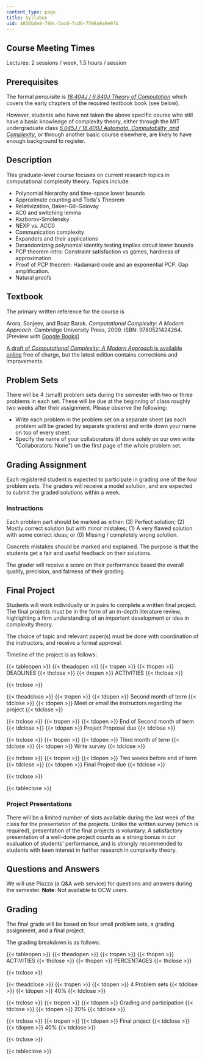 ```yaml
---
content_type: page
title: Syllabus
uid: a856bde8-788c-5ac0-fcd6-7598a9a0e97b
---
```


Course Meeting Times
--------------------

Lectures: 2 sessions / week, 1.5 hours / session

Prerequisites
-------------

The formal perquisite is [_18.404J / 6.840J Theory of Computation_](/courses/18-404j-theory-of-computation-fall-2006) which covers the early chapters of the required textbook book (see below).

However, students who have not taken the above specific course who still have a basic knowledge of complexity theory, either through the MIT undergraduate class [_6.045J / 18.400J Automata, Computability, and Complexity_](/courses/6-045j-automata-computability-and-complexity-spring-2011), or through another basic course elsewhere, are likely to have enough background to register.

Description
-----------

This graduate-level course focuses on current research topics in computational complexity theory. Topics include:

*   Polynomial hierarchy and time-space lower bounds
*   Approximate counting and Toda's Theorem
*   Relativization, Baker-Gill-Solovay
*   AC0 and switching lemma
*   Razborov-Smolensky
*   NEXP vs. ACC0
*   Communication complexity
*   Expanders and their applications
*   Derandomizing polynomial identity testing implies circuit lower bounds
*   PCP theorem intro: Constraint satisfaction vs games, hardness of approximation
*   Proof of PCP theorem: Hadamard code and an exponential PCP. Gap amplification.
*   Natural proofs

Textbook
--------

The primary written reference for the course is

Arora, Sanjeev, and Boaz Barak. _Computational Complexity: A Modern Approach_. Cambridge University Press, 2009. ISBN: 9780521424264. \[Preview with [Google Books](http://books.google.com/books?id=8Wjqvsoo48MC&pg=PAfrontcover)\]

[A draft of _Computational Complexity: A Modern Approach_ is available online](http://theory.cs.princeton.edu/complexity/) free of charge, but the latest edition contains corrections and improvements.

Problem Sets
------------

There will be 4 (small) problem sets during the semester with two or three problems in each set. These will be due at the beginning of class roughly two weeks after their assignment. Please observe the following:

*   Write each problem in the problem set on a separate sheet (as each problem will be graded by separate graders) and write down your name on top of every sheet.
*   Specify the name of your collaborators (if done solely on our own write "Collaborators: None") on the first page of the whole problem set.

Grading Assignment
------------------

Each registered student is expected to participate in grading one of the four problem sets. The graders will receive a model solution, and are expected to submit the graded solutions within a week.

### Instructions

Each problem part should be marked as either: (3) Perfect solution; (2) Mostly correct solution but with minor mistakes; (1) A very flawed solution with some correct ideas; or (0) Missing / completely wrong solution.

Concrete mistakes should be marked and explained. The purpose is that the students get a fair and useful feedback on their solutions.

The grader will receive a score on their performance based the overall quality, precision, and fairness of their grading.

Final Project
-------------

Students will work individually or in pairs to complete a written final project. The final projects must be in the form of an in-depth literature review, highlighting a firm understanding of an important development or idea in complexity theory.

The choice of topic and relevant paper(s) must be done with coordination of the instructors, and receive a formal approval.

Timeline of the project is as follows:

{{< tableopen >}}
{{< theadopen >}}
{{< tropen >}}
{{< thopen >}}
DEADLINES
{{< thclose >}}
{{< thopen >}}
ACTIVITIES
{{< thclose >}}

{{< trclose >}}

{{< theadclose >}}
{{< tropen >}}
{{< tdopen >}}
Second month of term
{{< tdclose >}}
{{< tdopen >}}
Meet or email the instructors regarding the project
{{< tdclose >}}

{{< trclose >}}
{{< tropen >}}
{{< tdopen >}}
End of Second month of term
{{< tdclose >}}
{{< tdopen >}}
Project Proposal due
{{< tdclose >}}

{{< trclose >}}
{{< tropen >}}
{{< tdopen >}}
Third month of term
{{< tdclose >}}
{{< tdopen >}}
Write survey
{{< tdclose >}}

{{< trclose >}}
{{< tropen >}}
{{< tdopen >}}
Two weeks before end of term
{{< tdclose >}}
{{< tdopen >}}
Final Project due
{{< tdclose >}}

{{< trclose >}}

{{< tableclose >}}

### Project Presentations

There will be a limited number of slots available during the last week of the class for the presentation of the projects. Unlike the written survey (which is required), presentation of the final projects is voluntary. A satisfactory presentation of a well-done project counts as a strong bonus in our evaluation of students' performance, and is strongly recommended to students with keen interest in further research in complexity theory.

Questions and Answers
---------------------

We will use Piazza (a Q&A web service) for questions and answers during the semester. **Note**: Not available to OCW users.

Grading
-------

The final grade will be based on four small problem sets, a grading assignment, and a final project.

The grading breakdown is as follows:

{{< tableopen >}}
{{< theadopen >}}
{{< tropen >}}
{{< thopen >}}
ACTIVITIES
{{< thclose >}}
{{< thopen >}}
PERCENTAGES
{{< thclose >}}

{{< trclose >}}

{{< theadclose >}}
{{< tropen >}}
{{< tdopen >}}
4 Problem sets
{{< tdclose >}}
{{< tdopen >}}
40%
{{< tdclose >}}

{{< trclose >}}
{{< tropen >}}
{{< tdopen >}}
Grading and participation
{{< tdclose >}}
{{< tdopen >}}
20%
{{< tdclose >}}

{{< trclose >}}
{{< tropen >}}
{{< tdopen >}}
Final project
{{< tdclose >}}
{{< tdopen >}}
40%
{{< tdclose >}}

{{< trclose >}}

{{< tableclose >}}